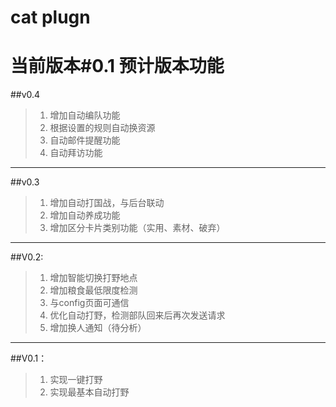 cat plugn
======
当前版本#0.1
预计版本功能
========================
##v0.4
>1. 增加自动编队功能
>2. 根据设置的规则自动换资源
>3. 自动邮件提醒功能
>4. 自动拜访功能

***
##v0.3
>1. 增加自动打国战，与后台联动
>2. 增加自动养成功能
>3. 增加区分卡片类别功能（实用、素材、破弃）

***
##V0.2:
>1. 增加智能切换打野地点
>2. 增加粮食最低限度检测
>3. 与config页面可通信
>4. 优化自动打野，检测部队回来后再次发送请求
>5. 增加换人通知（待分析）

***
##V0.1：
>1. 实现一键打野
>2. 实现最基本自动打野